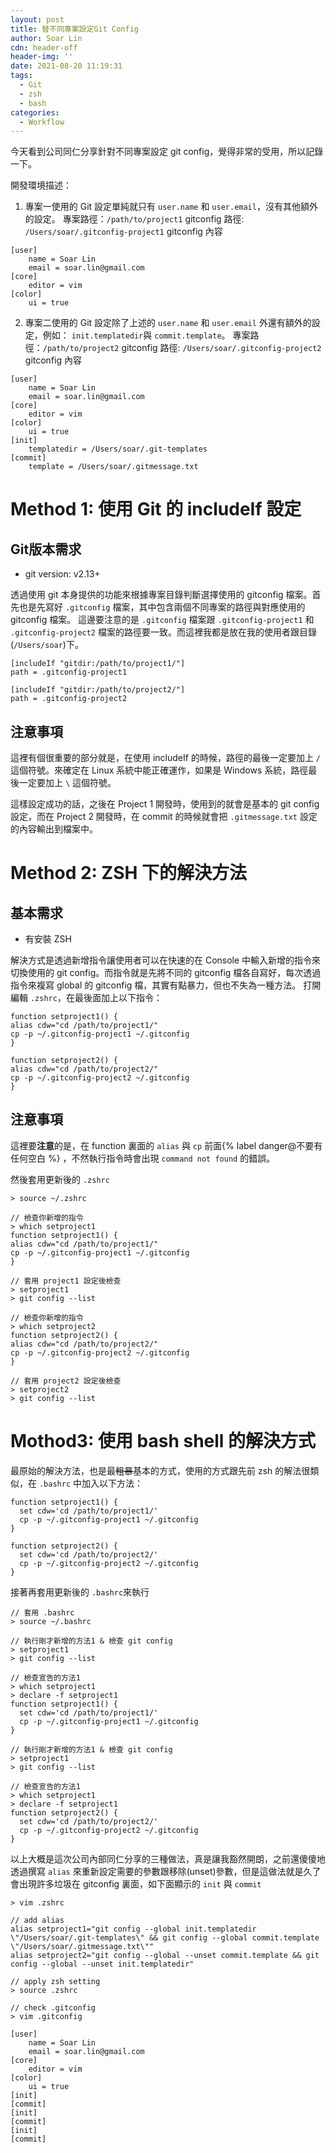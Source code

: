 ```yaml
---
layout: post
title: 替不同專案設定Git Config
author: Soar Lin
cdn: header-off
header-img: ''
date: 2021-08-20 11:19:31
tags:
  - Git
  - zsh
  - bash
categories:
  - Workflow
---
```


今天看到公司同仁分享針對不同專案設定 git config，覺得非常的受用，所以記錄一下。

開發環境描述：
1. 專案一使用的 Git 設定單純就只有 `user.name` 和 `user.email`，沒有其他額外的設定。
專案路徑：`/path/to/project1`
gitconfig 路徑: `/Users/soar/.gitconfig-project1`
gitconfig 內容
```
[user]
	name = Soar Lin
	email = soar.lin@gmail.com
[core]
	editor = vim
[color]
	ui = true
```

2. 專案二使用的 Git 設定除了上述的 `user.name` 和 `user.email` 外還有額外的設定，例如： `init.templatedir`與 `commit.template`。
專案路徑：`/path/to/project2`
gitconfig 路徑: `/Users/soar/.gitconfig-project2`
gitconfig 內容
```
[user]
	name = Soar Lin
	email = soar.lin@gmail.com
[core]
	editor = vim
[color]
	ui = true
[init]
    templatedir = /Users/soar/.git-templates
[commit]
    template = /Users/soar/.gitmessage.txt
```

<!-- more -->

# Method 1: 使用 Git 的 includeIf 設定

## Git版本需求
* git version: v2.13+

透過使用 git 本身提供的功能來根據專案目錄判斷選擇使用的 gitconfig 檔案。首先也是先寫好 `.gitconfig` 檔案，其中包含兩個不同專案的路徑與對應使用的 gitconfig 檔案。
這邊要注意的是 `.gitconfig` 檔案跟 `.gitconfig-project1` 和 `.gitconfig-project2` 檔案的路徑要一致。而這裡我都是放在我的使用者跟目錄(`/Users/soar`)下。

```
[includeIf "gitdir:/path/to/project1/"]
path = .gitconfig-project1

[includeIf "gitdir:/path/to/project2/"]
path = .gitconfig-project2
```
## 注意事項
這裡有個很重要的部分就是，在使用 includeIf 的時候，路徑的最後一定要加上 `/` 這個符號。來確定在 Linux 系統中能正確運作，如果是 Windows 系統，路徑最後一定要加上 `\` 這個符號。

這樣設定成功的話，之後在 Project 1 開發時，使用到的就會是基本的 git config 設定，而在 Project 2 開發時，在 commit 的時候就會把 `.gitmessage.txt` 設定的內容輸出到檔案中。

# Method 2: ZSH 下的解決方法

## 基本需求
* 有安裝 ZSH

解決方式是透過新增指令讓使用者可以在快速的在 Console 中輸入新增的指令來切換使用的 git config。而指令就是先將不同的 gitconfig 檔各自寫好，每次透過指令來複寫 global 的 gitconfig 檔，其實有點暴力，但也不失為一種方法。
打開編輯 `.zshrc`，在最後面加上以下指令：
```
function setproject1() {
alias cdw="cd /path/to/project1/"
cp -p ~/.gitconfig-project1 ~/.gitconfig
}

function setproject2() {
alias cdw="cd /path/to/project2/"
cp -p ~/.gitconfig-project2 ~/.gitconfig
}
```
## 注意事項
這裡要**注意**的是，在 function 裏面的 `alias` 與 `cp` 前面{% label danger@不要有任何空白 %} ，不然執行指令時會出現 `command not found` 的錯誤。

然後套用更新後的 `.zshrc`
```
> source ~/.zshrc

// 檢查你新增的指令
> which setproject1
function setproject1() {
alias cdw="cd /path/to/project1/"
cp -p ~/.gitconfig-project1 ~/.gitconfig
}

// 套用 project1 設定後檢查
> setproject1
> git config --list

// 檢查你新增的指令
> which setproject2
function setproject2() {
alias cdw="cd /path/to/project2/"
cp -p ~/.gitconfig-project2 ~/.gitconfig
}

// 套用 project2 設定後檢查
> setproject2
> git config --list
```

# Mothod3: 使用 bash shell 的解決方式
最原始的解決方法，也是最~~粗暴~~基本的方式，使用的方式跟先前 zsh 的解法很類似，在 `.bashrc` 中加入以下方法：

```
function setproject1() {
  set cdw='cd /path/to/project1/'
  cp -p ~/.gitconfig-project1 ~/.gitconfig
}

function setproject2() {
  set cdw='cd /path/to/project2/'
  cp -p ~/.gitconfig-project2 ~/.gitconfig
}
```
接著再套用更新後的 `.bashrc`來執行
```
// 套用 .bashrc
> source ~/.bashrc

// 執行剛才新增的方法1 & 檢查 git config
> setproject1
> git config --list

// 檢查宣告的方法1
> which setproject1
> declare -f setproject1
function setproject1() {
  set cdw='cd /path/to/project1/'
  cp -p ~/.gitconfig-project1 ~/.gitconfig
}

// 執行剛才新增的方法1 & 檢查 git config
> setproject1
> git config --list

// 檢查宣告的方法1
> which setproject1
> declare -f setproject1
function setproject2() {
  set cdw='cd /path/to/project2/'
  cp -p ~/.gitconfig-project2 ~/.gitconfig
}
```

以上大概是這次公司內部同仁分享的三種做法，真是讓我豁然開朗，之前還傻傻地透過撰寫 `alias` 來重新設定需要的參數跟移除(unset)參數，但是這做法就是久了會出現許多垃圾在 gitconfig 裏面，如下面顯示的 `init` 與 `commit`

```
> vim .zshrc

// add alias
alias setproject1="git config --global init.templatedir \"/Users/soar/.git-templates\" && git config --global commit.template \"/Users/soar/.gitmessage.txt\""
alias setproject2="git config --global --unset commit.template && git config --global --unset init.templatedir"

// apply zsh setting
> source .zshrc

// check .gitconfig
> vim .gitconfig

[user]
	name = Soar Lin
	email = soar.lin@gmail.com
[core]
	editor = vim
[color]
	ui = true
[init]
[commit]
[init]
[commit]
[init]
[commit]
```